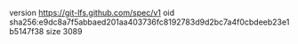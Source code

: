 version https://git-lfs.github.com/spec/v1
oid sha256:e9dc8a7f5abbaed201aa403736fc8192783d9d2bc7a4f0cbdeeb23e1b5147f38
size 3089
